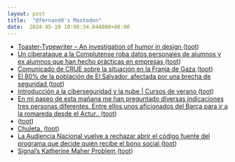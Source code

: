 ```yaml
---
layout: post
title:  "@fernand0's Mastodon"
date:  2024-05-19 10:06:34.044000+00:00
---
```

*  [Toaster-Typewriter – An investigation of humor in design ](https://www.creativeapplications.net/objects/toaster-typewriter-an-investigation-of-humor-in-design) ([toot](https://mastodon.social/@fernand0/112467194284782316))
*  [Un ciberataque a la Complutense roba datos personales de alumnos y ex alumnos que han hecho prácticas en empresas ](https://www.eldiario.es/tecnologia/ciberataque-complutense-roba-datos-personales-alumnos-ex-alumnos-han-hecho-practicas-empresas_1_11356786.htm) ([toot](https://mastodon.social/@fernand0/112467107577610584))
*  [Comunicado de CRUE sobre la situación en la Franja de Gaza ](https://www.unizar.es/actualidad/vernoticia_ng.php?id=8292) ([toot](https://mastodon.social/@fernand0/112466794884983482))
*  [El 80% de la población de El Salvador, afectada por una brecha de seguridad ](https://www.escudodigital.com/ciberseguridad/80-poblacion-salvador-afectada-brecha-seguridad_58938_102.htm) ([toot](https://mastodon.social/@fernand0/112466564086372631))
*  [Introducción a la ciberseguridad y la nube \| Cursos de verano ](https://cursosextraordinarios.unizar.es/curso/2024/introduccion-la-ciberseguridad-y-la-nub) ([toot](https://mastodon.social/@fernand0/112465103988095210))
*  [En mi paseo de esta mañana me han preguntado diversas indicaciones tres personas diferentes. Entre ellos unos aficionados del Barça para ir a la romareda desde el Actur.. ](https://mastodon.social/@fernand0/112463562804829598) ([toot](https://mastodon.social/@fernand0/112463562804829598))
*  [ ](https://mastodon.social/users/fernand0/statuses/112463550865103890/activity) ([toot](https://mastodon.social/users/fernand0/statuses/112463550865103890/activity))
*  [Chuleta. ](https://avecesunafoto.wordpress.com/2024/05/18/chuleta) ([toot](https://mastodon.social/@fernand0/112463299012652718))
*  [La Audiencia Nacional vuelve a rechazar abrir el código fuente del programa que decide quién recibe el bono social ](https://civio.es/novedades/2024/05/08/la-audiencia-nacional-vuelve-a-rechazar-abrir-el-codigo-fuente-que-decide-quien-recibe-el-bono-social) ([toot](https://mastodon.social/@fernand0/112463232976101594))
*  [Signal’s Katherine Maher Problem ](https://www.city-journal.org/article/signals-katherine-maher-proble) ([toot](https://mastodon.social/@fernand0/112462947741149427))
